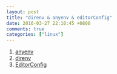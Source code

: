 ```yaml
---
layout: post
title: "direnv & anyenv & editorConfig"
date: 2016-03-27 22:10:45 +0800
comments: true
categories: ["linux"]
---
```


<!-- more -->



1. [anyenv]
2. [direnv]
3. [EditorConfig]

[anyenv]:https://github.com/riywo/anyenv
[direnv]:https://github.com/direnv/direnv
[EditorConfig]:http://editorconfig.org/
